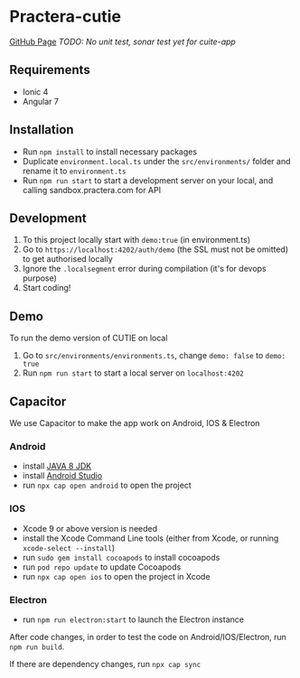 # Practera-cutie

[GitHub Page](https://intersective.github.io/cutie/)
*TODO: No unit test, sonar test yet for cuite-app*

## Requirements

- Ionic 4
- Angular 7

## Installation

- Run `npm install` to install necessary packages
- Duplicate `environment.local.ts` under the `src/environments/` folder and rename it to `environment.ts`
- Run `npm run start` to start a development server on your local, and calling sandbox.practera.com for API

## Development

1. To this project locally start with `demo:true` (in environment.ts)
1. Go to `https://localhost:4202/auth/demo` (the SSL must not be omitted) to get authorised locally
1. Ignore the `.localsegment` error during compilation (it's for devops purpose)
1. Start coding!

## Demo

To run the demo version of CUTIE on local

1. Go to `src/environments/environments.ts`, change `demo: false` to `demo: true`
1. Run `npm run start` to start a local server on `localhost:4202`

## Capacitor

We use Capacitor to make the app work on Android, IOS & Electron

### Android
 - install [JAVA 8 JDK](https://www.oracle.com/technetwork/java/javaee/downloads/jdk8-downloads-2133151.html)
 - install [Android Studio](https://developer.android.com/studio/index.html)
 - run `npx cap open android` to open the project

### IOS
 - Xcode 9 or above version is needed
 - install the Xcode Command Line tools (either from Xcode, or running `xcode-select --install`)
 - run `sudo gem install cocoapods` to install cocoapods
 - run `pod repo update` to update Cocoapods
 - run `npx cap open ios` to open the project in Xcode

### Electron
 - run `npm run electron:start` to launch the Electron instance

After code changes, in order to test the code on Android/IOS/Electron, run `npm run build`.

If there are dependency changes, run `npx cap sync`
